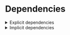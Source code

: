 # Dependencies

<details>
<summary>Explicit dependencies</summary>

|Dependency|Before|After|Change|Explicit|Environments|
|-|-|-|-|-|-|
|polars|1.15.0|1.16.0|Minor Upgrade|true|*all envs* on osx-arm64|
|pkg|0.23.0|0.23.0|Other|true|*all envs* on linux-64|
|my-package|py313hc743ca1_0|py313hc743ca1_1|Only build string|true|*all envs* on osx-arm64|

</details>

<details>
<summary>Implicit dependencies</summary>

|Dependency|Before|After|Change|Explicit|Environments|
|-|-|-|-|-|-|


</details>

[^1]: **Bold** means explicit dependency.
[^2]: Dependency got downgraded.
